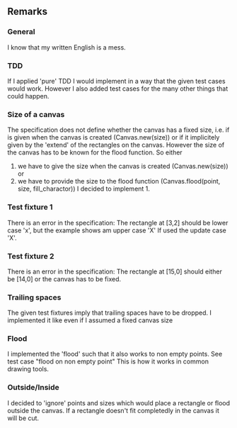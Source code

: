 ## Remarks

### General
I know that my written English is a mess.

### TDD
If I applied 'pure' TDD I would implement in a way that 
the given test cases would work.
However I also added test cases for the many other things that could happen.


### Size of a canvas

The specification does not define whether the canvas has a fixed size, i.e.
if is given when the canvas is created (Canvas.new(size))
or if it implicitely given by the 'extend' of the rectangles on the canvas.
However the size of the canvas has to be known for the flood function.
So either 
1. we have to give the size when the canvas is created (Canvas.new(size))
or
2. we have to provide the size to the flood function (Canvas.flood(point, size, fill_charactor))
I decided to implement 1.


### Test fixture 1

There is an error in the specification:
The rectangle at [3,2] should be lower case 'x', but the example shows am upper case 'X'
If used the update case 'X'.

### Test fixture 2

There is an error in the specification:
The rectangle at [15,0] should either be [14,0] or the canvas has to be fixed.


### Trailing spaces

The given test fixtures imply that trailing spaces have to be dropped.
I implemented it like even if I assumed a fixed canvas size


### Flood
I implemented the 'flood' such that it also works to non empty points.
See test case "flood on non empty point"
This is how it works in common drawing tools.


### Outside/Inside
I decided to 'ignore' points and sizes which would place a rectangle or flood
outside the canvas.
If a rectangle doesn't fit completedly in the canvas it will be cut.

